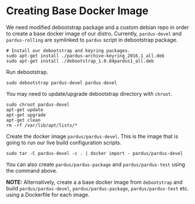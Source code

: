 # Creating Base Docker Image

We need modified debootstrap package and a custom debian repo in order to create
a base docker image of our distro. Currently, `pardus-devel` and
`pardus-rolling` are symlinked to `pardus` script in debootstrap package.


```
# Install our debootstrap and keyring packages.
sudo apt-get install ./pardus-archive-keyring_2016.1_all.deb
sudo apt-get install ./debootstrap_1.0.84pardus1_all.deb
```

Run debootstrap.

```
sudo debootstrap pardus-devel pardus-devel
```

You may need to update/upgrade debootstrap directory with `chroot`.

```
sudo chroot pardus-devel
apt-get update
apt-get upgrade
apt-get clean
rm -rf /var/lib/apt/lists/*
```

Create the docker image `pardus/pardus-devel`. This is the image that is
going to run our live build configuration scripts. 

```
sudo tar -C pardus-devel -c . | docker import - pardus/pardus-devel
```

You can also create `pardus/pardus-package` and `pardus/pardus-test` using the
command above.

**NOTE:** Alternatively, create a a base docker image from `debootstrap` and
build `pardus/pardus-devel`, `pardus/pardus-package`, `pardus/pardus-test` etc.
using a Dockerfile for each image.

